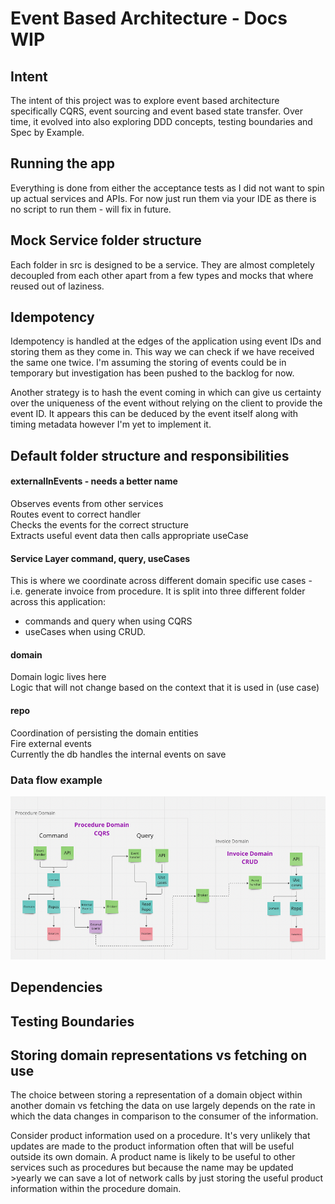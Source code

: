 # Event Based Architecture - Docs WIP

## Intent
The intent of this project was to explore event based architecture specifically CQRS, event sourcing and event based state
transfer. Over time, it evolved into also exploring DDD concepts, testing boundaries and Spec by Example.


## Running the app
Everything is done from either the acceptance tests as I did not want to spin up actual services and APIs. For now just
run them via your IDE as there is no script to run them - will fix in future.

## Mock Service folder structure
Each folder in src is designed to be a service. They are almost completely decoupled from each other apart from a few types
and mocks that where reused out of laziness.  

## Idempotency
Idempotency is handled at the edges of the application using event IDs and storing them as they come in. This way we can
check if we have received the same one twice. I'm assuming the storing of events could be in temporary but investigation
has been pushed to the backlog for now.

Another strategy is to hash the event coming in which can give us certainty over the uniqueness of the event without
relying on the client to provide the event ID. It appears this can be deduced by the event itself along with timing
metadata however I'm yet to implement it.

## Default folder structure and responsibilities
#### externalInEvents - needs a better name
Observes events from other services \
Routes event to correct handler \
Checks the events for the correct structure \
Extracts useful event data then calls appropriate useCase

#### Service Layer command, query, useCases 
This is where we coordinate across different domain specific use cases - i.e. generate invoice from procedure. It is
split into three different folder across this application:
* commands and query when using CQRS
* useCases when using CRUD.

#### domain
Domain logic lives here \
Logic that will not change based on the context that it is used in (use case)

#### repo
Coordination of persisting the domain entities \
Fire external events \
Currently the db handles the internal events on save

### Data flow example
![img.png](img.png)


## Dependencies


## Testing Boundaries

## Storing domain representations vs fetching on use
The choice between storing a representation of a domain object within another domain vs fetching the data on use largely
depends on the rate in which the data changes in comparison to the consumer of the information.

Consider product information used on a procedure. It's very unlikely that updates are made to the product information often that
will be useful outside its own domain. A  product name is likely to be useful to other services such as procedures but
because the name may be updated >yearly we can save a lot of network calls by just storing the useful product information
within the procedure domain.








